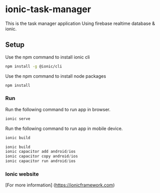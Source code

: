 # ionic-task-manager
This is the task manager application Using firebase realtime database & ionic.

## Setup

Use the npm command to install ionic cli

```bash
npm install -g @ionic/cli
```

Use the npm command to install node packages

```bash
npm install
```


### Run

Run the following command to run app in browser.

```js
ionic serve
```

Run the following command to run app in mobile device.

```js
ionic build
```

```js
ionic build
ionic capacitor add android/ios
ionic capacitor copy android/ios
ionic capacitor run android/ios
```


### Ionic website

[For more information] (https://ionicframework.com)
